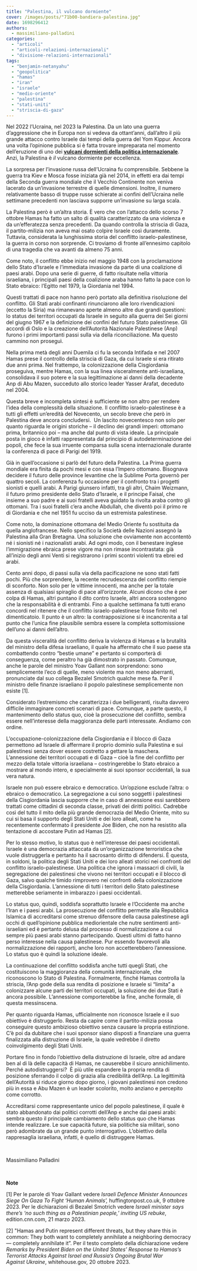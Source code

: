```yaml
---
title: "Palestina, il vulcano dormiente"
cover: /images/posts/"71b00-bandiera-palestina.jpg"
date: 1698296412
authors:
  - massimiliano-palladini
categories: 
  - "articoli"
  - "articoli-relazioni-internazionali"
  - "divisione-relazioni-internazionali"
tags: 
  - "benjamin-netanyahu"
  - "geopolitica"
  - "hamas"
  - "iran"
  - "israele"
  - "medio-oriente"
  - "palestina"
  - "stati-uniti"
  - "striscia-di-gaza"
---
```


Nel 2022 l’Ucraina, nel 2023 la Palestina. Da un lato una guerra d’aggressione che in Europa non si vedeva da ottant’anni, dall’altro il più grande attacco contro Israele dai tempi della guerra del Yom Kippur. Ancora una volta l’opinione pubblica si è fatta trovare impreparata nel momento dell’eruzione di uno dei **[vulcani dormienti della politica internazionale](https://civitaseuropadoteu.wordpress.com/2023/06/22/dal-donbass-alla-libia-i-vulcani-dormienti-della-politica-internazionale/)**. Anzi, la Palestina è _il_ vulcano dormiente per eccellenza.

La sorpresa per l’invasione russa dell’Ucraina fu comprensibile. Sebbene la guerra tra Kiev e Mosca fosse iniziata già nel 2014, in effetti era dai tempi della Seconda guerra mondiale che il Vecchio Continente non veniva lacerato da un’invasione terrestre di quelle dimensioni. Inoltre, il numero relativamente basso di truppe russe schierate ai confini dell’Ucraina nelle settimane precedenti non lasciava supporre un’invasione su larga scala.

La Palestina però è un’altra storia. È vero che con l’attacco dello scorso 7 ottobre Hamas ha fatto un salto di qualità caratterizzato da una violenza e da un’efferatezza senza precedenti. Da quando controlla la striscia di Gaza, il partito-milizia non aveva mai osato colpire Israele così duramente. Tuttavia, considerata la lunghissima storia del conflitto israelo-palestinese, la guerra in corso non sorprende. Ci troviamo di fronte all’ennesimo capitolo di una tragedia che va avanti da almeno 75 anni.

Come noto, il conflitto ebbe inizio nel maggio 1948 con la proclamazione dello Stato d’Israele e l’immediata invasione da parte di una coalizione di paesi arabi. Dopo una serie di guerre, di fatto risultate nella vittoria israeliana, i principali paesi della coalizione araba hanno fatto la pace con lo Stato ebraico: l’Egitto nel 1979, la Giordania nel 1994.

Questi trattati di pace non hanno però portato alla definitiva risoluzione del conflitto. Gli Stati arabi confinanti rinunciarono alle loro rivendicazioni (eccetto la Siria) ma rimanevano aperte almeno altre due grandi questioni: lo status dei territori occupati da Israele in seguito alla guerra dei Sei giorni del giugno 1967 e la definizione dei confini del futuro Stato palestinese. Gli accordi di Oslo e la creazione dell’Autorità Nazionale Palestinese (Anp) furono i primi importanti passi sulla via della riconciliazione. Ma questo cammino non proseguì.

Nella prima metà degli anni Duemila ci fu la seconda Intifada e nel 2007 Hamas prese il controllo della striscia di Gaza, da cui Israele si era ritirato due anni prima. Nel frattempo, la colonizzazione della Cisgiordania proseguiva, mentre Hamas, con la sua linea visceralmente anti-israeliana, consolidava il suo potere e la sua legittimazione ai danni della decadente Anp di Abu Mazen, succeduto allo storico leader Yasser Arafat, deceduto nel 2004.

Questa breve e incompleta sintesi è sufficiente se non altro per rendere l’idea della complessità della situazione. Il conflitto israelo-palestinese è a tutti gli effetti un’eredità del Novecento, un secolo breve che però in Palestina deve ancora concludersi.  Un lascito novecentesco non solo per quanto riguarda le origini storiche – il declino dei grandi imperi: ottomano prima, britannico poi – ma anche dal punto di vista ideale. La principale posta in gioco è infatti rappresentata dal principio di autodeterminazione dei popoli, che fece la sua irruente comparsa sulla scena internazionale durante la conferenza di pace di Parigi del 1919.

Già in quell’occasione si parlò del futuro della Palestina. La Prima guerra mondiale era finita da pochi mesi e con essa l’Impero ottomano. Bisognava decidere il futuro delle province levantine che la Sublime Porta governò per quattro secoli. La conferenza fu occasione per il confronto tra i progetti sionisti e quelli arabi. A Parigi giunsero infatti, tra gli altri, Chaim Weizmann, il futuro primo presidente dello Stato d’Israele, e il principe Faisal, che insieme a suo padre e ai suoi fratelli aveva guidato la rivolta araba contro gli ottomani. Tra i suoi fratelli c’era anche Abdullah, che diventò poi il primo re di Giordania e che nel 1951 fu ucciso da un estremista palestinese.

Come noto, la dominazione ottomana del Medio Oriente fu sostituita da quella anglofrancese. Nello specifico la Società delle Nazioni assegnò la Palestina alla Gran Bretagna. Una soluzione che ovviamente non accontentò né i sionisti né i nazionalisti arabi. Ad ogni modo, con il benestare inglese l’immigrazione ebraica prese vigore ma non rimase incontrastata: già all’inizio degli anni Venti si registrarono i primi scontri violenti tra ebrei ed arabi.

Cento anni dopo, di passi sulla via della pacificazione ne sono stati fatti pochi. Più che sorprendere, la recente recrudescenza del conflitto riempie di sconforto. Non solo per le vittime innocenti, ma anche per la totale assenza di qualsiasi spiraglio di pace all’orizzonte. Alcuni dicono che è per colpa di Hamas, altri puntano il dito contro Israele, altri ancora sostengono che la responsabilità è di entrambi. Fino a qualche settimana fa tutti erano concordi nel ritenere che il conflitto israelo-palestinese fosse finito nel dimenticatoio. Il punto è un altro: la contrapposizione si è incancrenita a tal punto che l’unica fine plausibile sembra essere la completa sottomissione dell’uno ai danni dell’altro.

Da questa visceralità del conflitto deriva la violenza di Hamas e la brutalità del ministro della difesa israeliano, il quale ha affermato che il suo paese sta combattendo contro “bestie umane” e pertanto si comporterà di conseguenza, come peraltro ha già dimostrato in passato. Comunque, anche le parole del ministro Yoav Gallant non sorprendono: sono semplicemente l’eco di quelle, meno violente ma non meno aberranti, pronunciate dal suo collega Bezalel Smotrich qualche mese fa. Per il ministro delle finanze israeliano il popolo palestinese semplicemente non esiste \[1\].

Considerato l’estremismo che caratterizza i due belligeranti, risulta davvero difficile immaginare concreti scenari di pace. Comunque, a parte questo, il mantenimento dello status quo, cioè la prosecuzione del conflitto, sembra essere nell’interesse della maggioranza delle parti interessate. Andiamo con ordine.

L’occupazione-colonizzazione della Cisgiordania e il blocco di Gaza permettono ad Israele di affermare il proprio dominio sulla Palestina e sui palestinesi senza dover essere costretto a gettare la maschera. L’annessione dei territori occupati e di Gaza – cioè la fine del conflitto per mezzo della totale vittoria israeliana – costringerebbe lo Stato ebraico a mostrare al mondo intero, e specialmente ai suoi sponsor occidentali, la sua vera natura.

Israele non può essere ebraico e democratico. Un’opzione esclude l’altra: o ebraico o democratico. La segregazione a cui sono soggetti i palestinesi della Cisgiordania lascia supporre che in caso di annessione essi sarebbero trattati come cittadini di seconda classe, privati dei diritti politici. Cadrebbe così del tutto il mito della più grande democrazia del Medio Oriente, mito su cui si basa il supporto degli Stati Uniti e dei loro alleati, come ha recentemente confermato il presidente Joe Biden, che non ha resistito alla tentazione di accostare Putin ad Hamas \[2\].

Per lo stesso motivo, lo status quo è nell’interesse dei paesi occidentali. Israele è una democrazia attaccata da un’organizzazione terroristica che vuole distruggerla e pertanto ha il sacrosanto diritto di difendersi. È questa, in soldoni, la politica degli Stati Uniti e dei loro alleati storici nei confronti del conflitto israelo-palestinese. Una politica che ignora i massacri di civili, la segregazione dei palestinesi che vivono nei territori occupati e il blocco di Gaza, salvo qualche timido rimprovero nei confronti della colonizzazione della Cisgiordania. L’annessione di tutti i territori dello Stato palestinese metterebbe seriamente in imbarazzo i paesi occidentali.

Lo status quo, quindi, soddisfa soprattutto Israele e l’Occidente ma anche l’Iran e i paesi arabi. La prosecuzione del conflitto permette alla Repubblica Islamica di accreditarsi come strenuo difensore della causa palestinese agli occhi di quell’opinione pubblica mediorientale che nutre sentimenti anti-israeliani ed è pertanto delusa dal processo di normalizzazione a cui sempre più paesi arabi stanno partecipando. Questi ultimi di fatto hanno perso interesse nella causa palestinese. Pur essendo favorevoli alla normalizzazione dei rapporti, anche loro non accetterebbero l’annessione. Lo status quo è quindi la soluzione ideale.

La continuazione del conflitto soddisfa anche tutti quegli Stati, che costituiscono la maggioranza della comunità internazionale, che riconoscono lo Stato di Palestina. Formalmente, finché Hamas controlla la striscia, l’Anp gode della sua rendita di posizione e Israele si “limita” a colonizzare alcune parti dei territori occupati, la soluzione dei due Stati è ancora possibile. L’annessione comporterebbe la fine, anche formale, di questa messinscena.

Per quanto riguarda Hamas, ufficialmente non riconosce Israele e il suo obiettivo è distruggerlo. Resta da capire come il partito-milizia possa conseguire questo ambizioso obiettivo senza causare la propria estinzione. C’è poi da dubitare che i suoi sponsor siano disposti a finanziare una guerra finalizzata alla distruzione di Israele, la quale vedrebbe il diretto coinvolgimento degli Stati Uniti.

Portare fino in fondo l’obiettivo della distruzione di Israele, oltre ad andare ben al di là delle capacità di Hamas, ne causerebbe il sicuro annichilimento. Perché autodistruggersi?  È più utile espandere la propria rendita di posizione sferrando il colpo di grazia alla credibilità dell’Anp. La legittimità dell’Autorità si riduce giorno dopo giorno, i giovani palestinesi non credono più in essa e Abu Mazen è un leader scolorito, molto anziano e percepito come corrotto.

Accreditarsi come rappresentante unico del popolo palestinese, il quale è stato abbandonato dai politici corrotti dell’Anp e anche dai paesi arabi: sembra questo il principale cambiamento dello status quo che Hamas intende realizzare. Le sue capacità future, sia politiche sia militari, sono però adombrate da un grande punto interrogativo. L’obiettivo della rappresaglia israeliana, infatti, è quello di distruggere Hamas.

 

Massimiliano Palladini

 

**Note**

\[1\] Per le parole di Yoav Gallant vedere _Israeli Defence Minister Announces Siege On Gaza To Fight ‘Human Animals’,_ huffingtonpost.co.uk, 9 ottobre 2023. Per le dichiarazioni di Bezalel Smotrich vedere _Israeli minister says there’s ‘no such thing as a Palestinian people,’ inviting US rebuke_, edition.cnn.com, 21 marzo 2023.

\[2\] "Hamas and Putin represent different threats, but they share this in common: They both want to completely annihilate a neighboring democracy — completely annihilate it”. Per il testo completo della dichiarazione vedere _Remarks by President Biden on the United States’ Response to Hamas’s Terrorist Attacks Against Israel and Russia’s Ongoing Brutal War Against Ukraine_, whitehouse.gov, 20 ottobre 2023.
